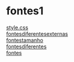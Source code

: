 # fontes1 
<a href='https://gabrielryanft.github.io/learning/cursoemvideo/htmlecss/css/fontes1/style.css' target='_blank' rel='next'>style.css</a><br/>
<a href='https://gabrielryanft.github.io/learning/cursoemvideo/htmlecss/css/fontes1/fontesdiferentesexternas/' target='_blank' rel='next'>fontesdiferentesexternas</a><br/>
<a href='https://gabrielryanft.github.io/learning/cursoemvideo/htmlecss/css/fontes1/fontestamanho/' target='_blank' rel='next'>fontestamanho</a><br/>
<a href='https://gabrielryanft.github.io/learning/cursoemvideo/htmlecss/css/fontes1/fontesdiferentes/' target='_blank' rel='next'>fontesdiferentes</a><br/>
<a href='https://gabrielryanft.github.io/learning/cursoemvideo/htmlecss/css/fontes1/fontes/' target='_blank' rel='next'>fontes</a><br/>
